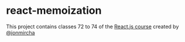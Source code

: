 # react-memoization

This project contains classes 72 to 74 of the [React.js course](https://www.youtube.com/playlist?list=PLvq-jIkSeTUZ5XcUw8fJPTBKEHEKPMTKk) created by [@jonmircha](https://www.youtube.com/@jonmircha)
